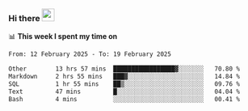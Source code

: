 ### Hi there <a href="https://www.gautamkrishnar.com/"><img src="https://media.giphy.com/media/hvRJCLFzcasrR4ia7z/giphy.gif" width="25px"></a>

📊 **This week I spent my time on**

<!--START_SECTION:waka-->

```txt
From: 12 February 2025 - To: 19 February 2025

Other        13 hrs 57 mins  █████████████████▓░░░░░░░   70.80 %
Markdown     2 hrs 55 mins   ███▓░░░░░░░░░░░░░░░░░░░░░   14.84 %
SQL          1 hr 55 mins    ██▒░░░░░░░░░░░░░░░░░░░░░░   09.76 %
Text         47 mins         █░░░░░░░░░░░░░░░░░░░░░░░░   04.04 %
Bash         4 mins          ░░░░░░░░░░░░░░░░░░░░░░░░░   00.41 %
```

<!--END_SECTION:waka-->
